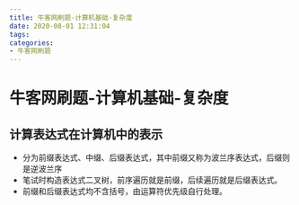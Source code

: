 ```yaml
---
title: 牛客网刷题-计算机基础-复杂度
date: 2020-08-01 12:31:04
tags:
categories:
- 牛客网刷题
---
```


# 牛客网刷题-计算机基础-复杂度

## 计算表达式在计算机中的表示

+ 分为前缀表达式、中缀、后缀表达式，其中前缀又称为波兰序表达式，后缀则是逆波兰序
+ 笔试时构造表达式二叉树，前序遍历就是前缀，后续遍历就是后缀表达式。
+ 前缀和后缀表达式均不含括号，由运算符优先级自行处理。